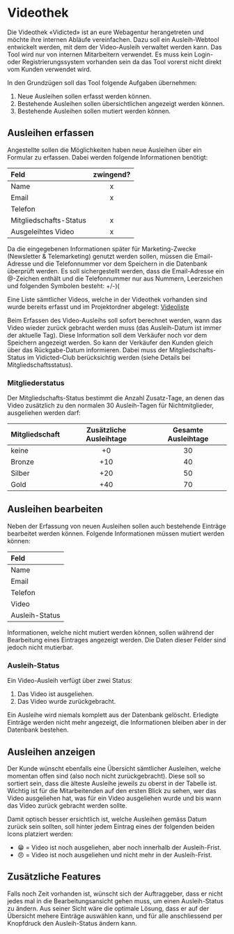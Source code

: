 # Videothek

Die Videothek «Vidicted» ist an eure Webagentur herangetreten und möchte ihre internen Abläufe vereinfachen. Dazu soll ein Ausleih-Webtool entwickelt werden, mit dem der Video-Ausleih verwaltet werden kann. Das Tool wird nur von internen Mitarbeitern verwendet. Es muss kein Login- oder Registrierungssystem vorhanden sein da das Tool vorerst nicht direkt vom Kunden verwendet wird.

In den Grundzügen soll das Tool folgende Aufgaben übernehmen:

1. Neue Ausleihen sollen erfasst werden können.
2. Bestehende Ausleihen sollen übersichtlichen angezeigt werden können.
3. Bestehende Ausleihen sollen mutiert werden können.

## Ausleihen erfassen

Angestellte sollen die Möglichkeiten haben neue Ausleihen über ein Formular zu erfassen. Dabei werden folgende Informationen benötigt:

| Feld | zwingend? |
| :--- | :---: |
| Name | x |
| Email | x |
| Telefon |  |
| Mitgliedschafts-Status | x |
| Ausgeleihtes Video | x |

Da die eingegebenen Informationen später für Marketing-Zwecke \(Newsletter & Telemarketing\) genutzt werden sollen, müssen die Email-Adresse und die Telefonnummer vor dem Speichern in die Datenbank überprüft werden. Es soll sichergestellt werden, dass die Email-Adresse ein @-Zeichen enthält und die Telefonnummer nur aus Nummern, Leerzeichen und folgenden Symbolen besteht: +/-\)\(

Eine Liste sämtlicher Videos, welche in der Videothek vorhanden sind wurde bereits erfasst und im Projektordner abgelegt: [Videoliste](https://github.com/IctBerufsbildungZentralschweiz/modul-307/tree/a7ffb3b379a75c7c306b125e512297895b0f829d/Tag%203-5%20Projektarbeit/Projekte/01%20Videothek/src/README.md)

Beim Erfassen des Video-Ausleihs soll sofort berechnet werden, wann das Video wieder zurück gebracht werden muss \(das Ausleih-Datum ist immer der aktuelle Tag\). Diese Information soll dem Verkäufer noch vor dem Speichern angezeigt werden. So kann der Verkäufer den Kunden gleich über das Rückgabe-Datum informieren. Dabei muss der Mitgliedschafts-Status im Vidicted-Club berücksichtig werden \(siehe Details bei Mitgliedschaftsstatus\).

### Mitgliederstatus

Der Mitgliedschafts-Status bestimmt die Anzahl Zusatz-Tage, an denen das Video zusätzlich zu den normalen 30 Ausleih-Tagen für Nichtmitglieder, ausgeliehen werden darf:

| Mitgliedschaft | Zusätzliche Ausleihtage | Gesamte Ausleihtage |
| :--- | :---: | :---: |
| keine | +0 | 30 |
| Bronze | +10 | 40 |
| Silber | +20 | 50 |
| Gold | +40 | 70 |

## Ausleihen bearbeiten

Neben der Erfassung von neuen Ausleihen sollen auch bestehende Einträge bearbeitet werden können. Folgende Informationen müssen mutiert werden können:

| Feld |
| :--- |
| Name |
| Email |
| Telefon |
| Video |
| Ausleih-Status |

Informationen, welche nicht mutiert werden können, sollen während der Bearbeitung eines Eintrages angezeigt werden. Die Daten dieser Felder sind jedoch nicht mutierbar.

### Ausleih-Status

Ein Video-Ausleih verfügt über zwei Status:

1. Das Video ist ausgeliehen.
2. Das Video wurde zurückgebracht.

Ein Ausleihe wird niemals komplett aus der Datenbank gelöscht. Erledigte Einträge werden nicht mehr angezeigt, die Informationen bleiben aber in der Datenbank bestehen.

## Ausleihen anzeigen

Der Kunde wünscht ebenfalls eine Übersicht sämtlicher Ausleihen, welche momentan offen sind \(also noch nicht zurückgebracht\). Diese soll so sortiert sein, dass die älteste Ausleihe jeweils zu oberst in der Tabelle ist. Wichtig ist für die Mitarbeitenden auf den ersten Blick zu sehen, wer das Video ausgeliehen hat, was für ein Video ausgeliehen wurde und bis wann das Video zurück gebracht werden sollte.

Damit optisch besser ersichtlich ist, welche Ausleihen gemäss Datum zurück sein sollten, soll hinter jedem Eintrag eines der folgenden beiden Icons platziert werden:

* 😁 = Video ist noch ausgeliehen, aber noch innerhalb der Ausleih-Frist.
* 😠 = Video ist noch ausgeliehen und nicht mehr in der Ausleih-Frist.

## Zusätzliche Features

Falls noch Zeit vorhanden ist, wünscht sich der Auftraggeber, dass er nicht jedes mal in die Bearbeitungsansicht gehen muss, um einen Ausleih-Status zu ändern. Aus seiner Sicht wäre die optimale Lösung, dass er auf der Übersicht mehere Einträge auswählen kann, und für alle anschliessend per Knopfdruck den Ausleih-Status ändern kann.

